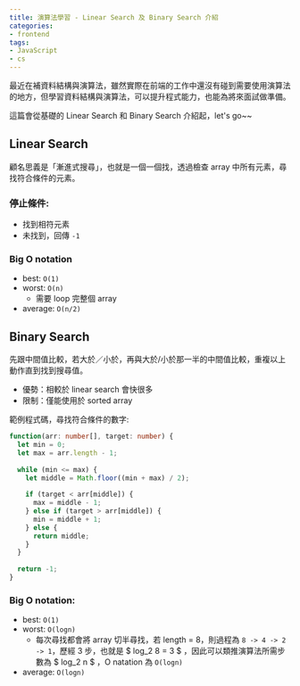 ```yaml
---
title: 演算法學習 - Linear Search 及 Binary Search 介紹
categories:
- frontend
tags: 
- JavaScript
- cs
---
```


最近在補資料結構與演算法，雖然實際在前端的工作中還沒有碰到需要使用演算法的地方，但學習資料結構與演算法，可以提升程式能力，也能為將來面試做準備。

這篇會從基礎的 Linear Search 和 Binary Search 介紹起，let's go~~

<!-- more -->

## Linear Search
顧名思義是「漸進式搜尋」，也就是一個一個找，透過檢查 array 中所有元素，尋找符合條件的元素。

### 停止條件:
- 找到相符元素
- 未找到，回傳 `-1`

### Big O notation
- best: `O(1)`
- worst: `O(n)`
    - 需要 loop 完整個 array
- average: `O(n/2)`

## Binary Search
先跟中間值比較，若大於／小於，再與大於/小於那一半的中間值比較，重複以上動作直到找到搜尋值。
- 優勢：相較於 linear search 會快很多
- 限制：僅能使用於 sorted array

範例程式碼，尋找符合條件的數字:
  ```typescript
  function(arr: number[], target: number) {
    let min = 0;
    let max = arr.length - 1;
    
    while (min <= max) {
      let middle = Math.floor((min + max) / 2);
      
      if (target < arr[middle]) {
        max = middle - 1;
      } else if (target > arr[middle]) {
        min = middle + 1;
      } else {
        return middle;
      }
    }
    
    return -1;
  }
  ```

### Big O notation:
- best: `O(1)`
- worst: `O(logn)`
    - 每次尋找都會將 array 切半尋找，若 length = 8，則過程為 `8 -> 4 -> 2 -> 1`，歷經 3 步，也就是 $ log_2 8 = 3 $ ，因此可以類推演算法所需步數為 $ log_2 n $ ，O natation 為 `O(logn)`
- average: `O(logn)`